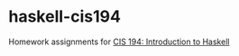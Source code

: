 # haskell-cis194
Homework assignments for [CIS 194: Introduction to Haskell](https://www.seas.upenn.edu/~cis194/fall16/)
